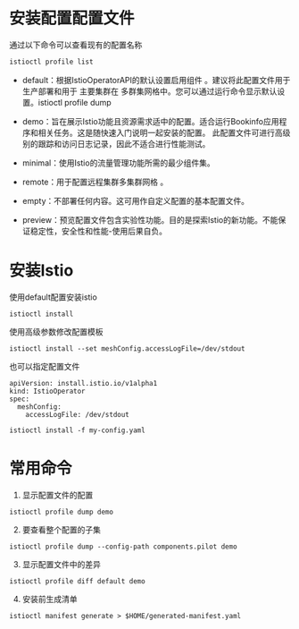# 安装配置配置文件

通过以下命令可以查看现有的配置名称

```bash
istioctl profile list
```

- default：根据IstioOperatorAPI的默认设置启用组件 。建议将此配置文件用于生产部署和用于 主要集群在 多群集网格中。您可以通过运行命令显示默认设置。istioctl profile dump

- demo：旨在展示Istio功能且资源需求适中的配置。适合运行Bookinfo应用程序和相关任务。这是随快速入门说明一起安装的配置。
此配置文件可进行高级别的跟踪和访问日志记录，因此不适合进行性能测试。
- minimal：使用Istio的流量管理功能所需的最少组件集。

- remote：用于配置远程集群多集群网格 。

- empty：不部署任何内容。这可用作自定义配置的基本配置文件。

- preview：预览配置文件包含实验性功能。目的是探索Istio的新功能。不能保证稳定性，安全性和性能-使用后果自负。

# 安装Istio

使用default配置安装istio

```
istioctl install
```

使用高级参数修改配置模板

```
istioctl install --set meshConfig.accessLogFile=/dev/stdout
```

也可以指定配置文件

```
apiVersion: install.istio.io/v1alpha1
kind: IstioOperator
spec:
  meshConfig:
    accessLogFile: /dev/stdout
```

``` 
istioctl install -f my-config.yaml
```

# 常用命令

1. 显示配置文件的配置

```
istioctl profile dump demo
```

2. 要查看整个配置的子集
```
istioctl profile dump --config-path components.pilot demo
```
3. 显示配置文件中的差异

```
istioctl profile diff default demo
```

4. 安装前生成清单

```
istioctl manifest generate > $HOME/generated-manifest.yaml
```
